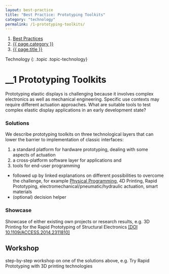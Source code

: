 ```yaml
---
layout: best-practice
title: "Best Practice: Prototyping Toolkits"
category: "technology"
permalink: /1-prototyping-toolkits/
---
```


<nav aria-label="breadcrumb" class="d-none d-md-block d-print-none">
    <ol class="breadcrumb spb-1">
    <li class="breadcrumb-item active" aria-current="page">
        <a href="/best-practices/">Best Practices</a>
    </li>
     <li class="breadcrumb-item active .topic .topic-{{ page.category }}" aria-current="page">
        <a href="/{{ page.category }}/">{{ page.category }}</a>
    </li>
    <li class="breadcrumb-item active" aria-current="page">
         <a href="{{ page.url }}">{{ page.title }}</a>
    </li>
     </ol>
</nav>

Technology
{: .topic .topic-technology}

# __1 Prototyping Toolkits
Prototyping elastic displays is challenging because it involves complex electronics as well as mechanical engineering. Specific use contexts may require different actuation approaches. What are suitable tools to test complex elastic display applications in an early development state?

### Solutions
We describe prototyping toolkits on three technological layers that can lower the barrier to implementation of classic interfaces: 
1. a standard platform for hardware prototyping, dealing with some aspects of actuation
2. a cross-platform software layer for applications and
3. tools for end-user programming

- followed up by linked explanations on different possibilities to overcome the challenge, for example [Physical Programming](/glossary/), 4D Printing, Rapid Prototyping, electromechanical/pneumatic/hydraulic actuation, smart materials
- (optional) decision helper

### Showcase
Showcase of either existing own projects or research results, e.g. 3D Printing for the Rapid Prototyping of Structural Electronics <a href="https://ieeexplore.ieee.org/document/6766751" target="_blank">[DOI 10.1109/ACCESS.2014.2311810]</a>

## Workshop
step-by-step workshop on one of the solutions above, e.g. Try Rapid Prototyping with 3D printing technologies
